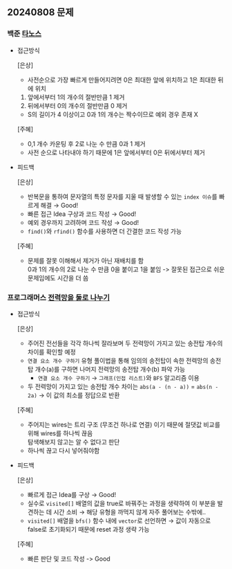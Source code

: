 ## 20240808 문제

### 백준 [타노스](https://www.acmicpc.net/problem/20310)

- 접근방식

  [은상]
  - 사전순으로 가장 빠르게 만들어지려면 0은 최대한 앞에 위치하고 1은 최대한 뒤에 위치
  1. 앞에서부터 1의 개수의 절반만큼 1 제거
  2. 뒤에서부터 0의 개수의 절반만큼 0 제거
  - S의 길이가 4 이상이고 0과 1의 개수는 짝수이므로 예외 경우 존재 X
  
  [주혜]
  - 0,1 개수 카운팅 후 2로 나눈 수 만큼 0과 1 제거
  - 사전 순으로 나타내야 하기 때문에 1은 앞에서부터 0은 뒤에서부터 제거
  
- 피드백

  [은상]
  - 반복문을 통하여 문자열의 특정 문자를 지울 때 발생할 수 있는 `index 이슈`를 빠르게 해결 → Good!
  - 빠른 접근 Idea 구상과 코드 작성 → Good!
  - 예외 경우까지 고려하며 코드 작성 → Good!
  - `find()`와 `rfind()` 함수를 사용하면 더 간결한 코드 작성 가능
  
  [주혜]
  - 문제를 잘못 이해해서 제거가 아닌 재배치를 함
<br/> 0과 1의 개수의 2로 나눈 수 만큼 0을 붙이고 1을 붙임 -> 잘못된 접근으로 쉬운 문제임에도 시간을 더 씀


### 프로그래머스 [전력망을 둘로 나누기](https://school.programmers.co.kr/learn/courses/30/lessons/86971)

- 접근방식

  [은상]
  - 주어진 전선들을 각각 하나씩 잘라보며 두 전력망이 가지고 있는 송전탑 개수의 차이를 확인할 예정
  - `연결 요소 개수 구하기` 유형 풀이법을 통해 임의의 송전탑이 속한 전력망의 송전탑 개수(a)를 구하면 나머지 전력망의 송전탑 개수(b) 파악 가능
    - `연결 요소 개수 구하기` → `그래프(인접 리스트)`와 `BFS` 알고리즘 이용
  - 두 전력망이 가지고 있는 송전탑 개수 차이는 `abs(a - (n - a))` = `abs(n - 2a)` → 이 값의 최소를 정답으로 반환

  [주혜]
  - 주어지는 wires는 트리 구조 (무조건 하나로 연결) 이기 때문에 절댓값 비교를 위해 wires를 하나씩 끊음<br/>탐색해보지 않고는 알 수 없다고 판단
  - 하나씩 끊고 다시 넣어줘야함
  
- 피드백

  [은상]
  - 빠르게 접근 Idea를 구상 → Good!
  - 실수로 `visited[]` 배열의 값을 true로 바꿔주는 과정을 생략하여 이 부분을 발견하는 데 시간 소비 → 해당 유형을 까먹지 않게 자주 풀어보는 수밖에..
  - `visited[]` 배열을  `bfs()` 함수 내에 `vector`로 선언하면 → 값이 자동으로 false로 초기화되기 때문에 reset 과정 생략 가능
  
  [주혜]
  - 빠른 판단 및 코드 작성 -> Good
  
  
